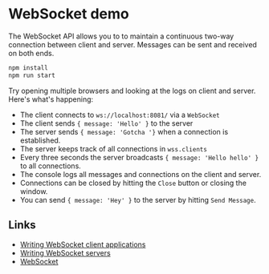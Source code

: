 
# WebSocket demo

The WebSocket API allows you to to maintain a continuous two-way connection between client and server.
Messages can be sent and received on both ends.

```bash
npm install
npm run start
```

Try opening multiple browsers and looking at the logs on client and server.
Here's what's happening:

- The client connects to `ws://localhost:8081/` via a `WebSocket`
- The client sends `{ message: 'Hello' }` to the server
- The server sends `{ message: 'Gotcha '}` when a connection is established.
- The server keeps track of all connections in `wss.clients`
- Every three seconds the server broadcasts `{ message: 'Hello hello' }` to all connections.
- The console logs all messages and connections on the client and server.
- Connections can be closed by hitting the `Close` button or closing the window.
- You can send `{ message: 'Hey' }` to the server by hitting `Send Message`.

## Links

- [Writing WebSocket client applications](https://developer.mozilla.org/en-US/docs/Web/API/WebSockets_API/Writing_WebSocket_client_applications)
- [Writing WebSocket servers](https://developer.mozilla.org/en-US/docs/Web/API/WebSockets_API/Writing_WebSocket_servers)
- [WebSocket](https://developer.mozilla.org/en-US/docs/Web/API/WebSocket)
